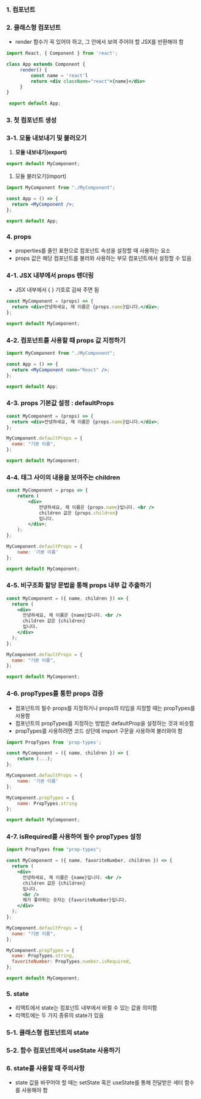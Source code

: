 ### 1. 컴포넌트

### 2. 클래스형 컴포넌트

- render 함수가 꼭 있어야 하고, 그 안에서 보여 주어야 할 JSX를 반환해야 함

```jsx
import React, { Component } from 'react';

class App extends Component {
	 render() {
		 const name = 'react'l
		 return <div className="react">{name}</div>
	 }
}

 export default App;
```

### 3. 첫 컴포넌트 생성

### 3-1. 모듈 내보내기 및 불러오기

1. **모듈 내보내기(export)**

```jsx
export default MyComponent;
```

1. 모듈 불러오기(import)

```jsx
import MyComponent from "./MyComponent";

const App = () => {
  return <MyComponent />;
};

export default App;
```

### 4. props

- properties를 줄인 표현으로 컴포넌트 속성을 설정할 때 사용하는 요소
- props 값은 해당 컴포넌트를 불러와 사용하는 부모 컴포넌트에서 설정할 수 있음

### 4-1. JSX 내부에서 props 렌더링

- JSX 내부에서 { } 기호로 감싸 주면 됨

```jsx
const MyComponent = (props) => {
  return <div>안녕하세요, 제 이름은 {props.name}입니다.</div>;
};

export default MyComponent;
```

### 4-2. 컴포넌트를 사용할 때 props 값 지정하기

```jsx
import MyComponent from "./MyComponent";

const App = () => {
  return <MyComponent name="React" />;
};

export default App;
```

### 4-3. props 기본값 설정 : defaultProps

```jsx
const MyComponent = (props) => {
  return <div>안녕하세요, 제 이름은 {props.name}입니다.</div>;
};

MyComponent.defaultProps = {
  name: "기본 이름",
};

export default MyComponent;
```

### 4-4. 태그 사이의 내용을 보여주는 children

```jsx
const MyComponent = props => {
	return (
		<div>
			안녕하세요, 제 이름은 {props.name}입니다. <br />
			children 값은 {props.children}
			입니다.
		</div>;
	);
};

MyComponent.defaultProps = {
	name: '기본 이름'
};

export default MyComponent;
```

### 4-5. 비구조화 할당 문법을 통해 props 내부 값 추출하기

```jsx
const MyComponent = ({ name, children }) => {
  return (
    <div>
      안녕하세요, 제 이름은 {name}입니다. <br />
      children 값은 {children}
      입니다.
    </div>
  );
};

MyComponent.defaultProps = {
  name: "기본 이름",
};

export default MyComponent;
```

### 4-6. propTypes를 통한 props 검증

- 컴포넌트의 필수 props를 지정하거나 props의 타입을 지정할 때는 propTypes를 사용함
- 컴포넌트의 propTypes를 지정하는 방법은 defaultProp을 설정하는 것과 비슷함
- propTypes를 사용하려면 코드 상단에 import 구문을 사용하여 불러와야 함

```jsx
import PropTypes from 'prop-types';

const MyComponent = ({ name, children }) => {
	return (...);
};

MyComponent.defaultProps = {
	name: '기본 이름'
};

MyComponent.propTypes = {
	name: PropTypes.string
};

export default MyComponent;
```

### 4-7. isRequired를 사용하여 필수 propTypes 설정

```jsx
import PropTypes from "prop-types";

const MyComponent = ({ name, favoriteNumber, children }) => {
  return (
    <div>
      안녕하세요, 제 이름은 {name}입니다. <br />
      children 값은 {children}
      입니다.
      <br />
      제가 좋아하는 숫자는 {favoriteNumber}입니다.
    </div>
  );
};

MyComponent.defaultProps = {
  name: "기본 이름",
};

MyComponent.propTypes = {
  name: PropTypes.string,
  favoriteNumber: PropTypes.number.isRequired,
};

export default MyComponent;
```

### 5. state

- 리액트에서 state는 컴포넌트 내부에서 바뀔 수 있는 값을 의미함
- 리액트에는 두 가지 종류의 state가 있음

### 5-1. 클래스형 컴포넌트의 state

### 5-2. 함수 컴포넌트에서 useState 사용하기

### 6. state를 사용할 때 주의사항

- state 값을 바꾸어야 할 때는 setState 혹은 useState를 통해 전달받은 세터 함수를 사용해야 함
